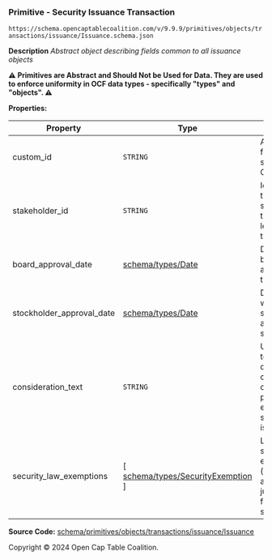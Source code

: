 ### Primitive - Security Issuance Transaction

`https://schema.opencaptablecoalition.com/v/9.9.9/primitives/objects/transactions/issuance/Issuance.schema.json`

**Description** _Abstract object describing fields common to all issuance objects_

**:warning: Primitives are Abstract and Should Not be Used for Data. They are used to enforce uniformity in OCF data types - specifically "types" and "objects". :warning:**

**Properties:**

| Property                  | Type                                                                         | Description                                                                               | Required   |
| ------------------------- | ---------------------------------------------------------------------------- | ----------------------------------------------------------------------------------------- | ---------- |
| custom_id                 | `STRING`                                                                     | A custom ID for this security (e.g. CN-1.)                                                | `REQUIRED` |
| stakeholder_id            | `STRING`                                                                     | Identifier for the stakeholder that holds legal title to this security                    | `REQUIRED` |
| board_approval_date       | [schema/types/Date](../../../../types/Date.md)                               | Date of board approval for the security                                                   | -          |
| stockholder_approval_date | [schema/types/Date](../../../../types/Date.md)                               | Date on which the stockholders approved the security                                      | -          |
| consideration_text        | `STRING`                                                                     | Unstructured text description of consideration provided in exchange for security issuance | -          |
| security_law_exemptions   | [ [schema/types/SecurityExemption](../../../../types/SecurityExemption.md) ] | List of security law exemptions (and applicable jurisdictions) for this security          | `REQUIRED` |

**Source Code:** [schema/primitives/objects/transactions/issuance/Issuance](../../../../../../../schema/primitives/objects/transactions/issuance/Issuance.schema.json)

Copyright © 2024 Open Cap Table Coalition.
